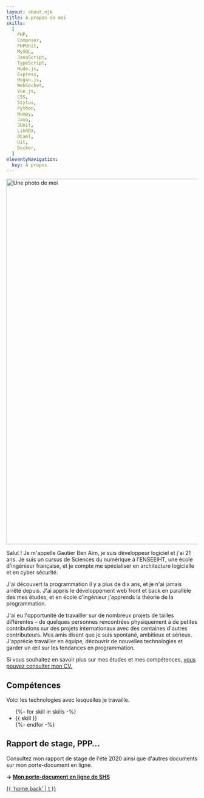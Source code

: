 ```yaml
---
layout: about.njk
title: À propos de moi
skills:
  [
    PHP,
    Composer,
    PHPUnit,
    MySQL,
    JavaScript,
    TypeScript,
    Node.js,
    Express,
    Hogan.js,
    WebSocket,
    Vue.js,
    CSS,
    Stylus,
    Python,
    Numpy,
    Java,
    JUnit,
    LibGDX,
    OCaml,
    Git,
    Docker,
  ]
eleventyNavigation:
  key: À propos
---
```


<div class="illustrated-text">
<img src="url:~/resources/me.jpg?as=webp" width="960" height="960" alt="Une photo de moi" class="illustration">

Salut ! Je m'appelle Gautier Ben Aïm, je suis développeur logiciel et j'ai 21 ans.
Je suis un cursus de Sciences du numérique à l'ENSEEIHT, une école d'ingénieur française,
et je compte me spécialiser en architecture logicielle et en cyber sécurité.

J'ai découvert la programmation il y a plus de dix ans, et je n'ai jamais arrêté depuis.
J'ai appris le développement web front et back en parallèle des mes études,
et en école d'ingénieur j'apprends la théorie de la programmation.

J'ai eu l'opportunité de travailler sur de nombreux projets de tailles différentes – de quelques personnes
rencontrées physiquement à de petites contributions sur des projets internationaux avec des centaines
d'autres contributeurs. Mes amis disent que je suis spontané, ambitieux et sérieux. J'apprécie travailler en
équipe, découvrir de nouvelles technologies et garder un œil sur les tendances en programmation.

Si vous souhaitez en savoir plus sur mes études et mes compétences, [vous pouvez consulter mon CV.]({{'/about/resume'|localizeurl}})

</div>

## Compétences

Voici les technologies avec lesquelles je travaille.

<ul class="tag-list">
  {%- for skill in skills -%}
    <li class="tag">
      <span class="span">{{ skill }}</span></li>
  {%- endfor -%}
</ul>

## Rapport de stage, PPP…

Consultez mon rapport de stage de l'été 2020 ainsi que d'autres documents sur mon porte-document en ligne.

**→ [Mon porte-document en ligne de SHS](https://drive.google.com/drive/folders/14SpPdu_O9YwVsRh2v4MxDKo7od1oXLzf)**

<a href="{{ '/' | localizeurl }}">{{ 'home.back' | t }}</a>
